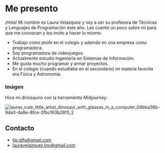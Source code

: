 # Me presento
¡Hola! Mi nombre es Laura Velazquez y voy a ser su profesora de Técnicas y Lenguajes de Programación este año. Les cuento un poco sobre mi para que me conozcan y los invito a hacer lo mismo:

* Trabajo como profe en el colegio y además en una empresa como programadora. 
* Soy programadora de videojuegos.
* Actualmente estudio Ingeniería en Sistemas de Información.
* Me gusta mucho programar y armar proyectos. 
* En el colegio (cuando estudiaba en el secundario) mi materia favorita era Fisica y Astronomía.

### Imágen
Hice mi dinosaurio con la herramienta Midjourney: 

![laurav_cute_little_artist_dinosaur_with_glasses_in_a_computer_04bba36b-9da3-4a9e-8fce-2fbcf63b28f0_2](https://user-images.githubusercontent.com/42304259/221319937-4acca60c-bfeb-48bd-854a-d8a980933c56.png)

## Contacto

* tlp.idfs@gmail.com
* lauravelazquez.lnv@gmail.com

